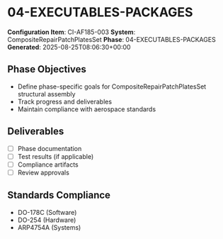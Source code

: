 # 04-EXECUTABLES-PACKAGES

**Configuration Item**: CI-AF185-003
**System**: CompositeRepairPatchPlatesSet
**Phase**: 04-EXECUTABLES-PACKAGES
**Generated**: 2025-08-25T08:06:30+00:00

## Phase Objectives
- Define phase-specific goals for CompositeRepairPatchPlatesSet structural assembly
- Track progress and deliverables
- Maintain compliance with aerospace standards

## Deliverables
- [ ] Phase documentation
- [ ] Test results (if applicable)
- [ ] Compliance artifacts
- [ ] Review approvals

## Standards Compliance
- DO-178C (Software)
- DO-254 (Hardware)
- ARP4754A (Systems)

